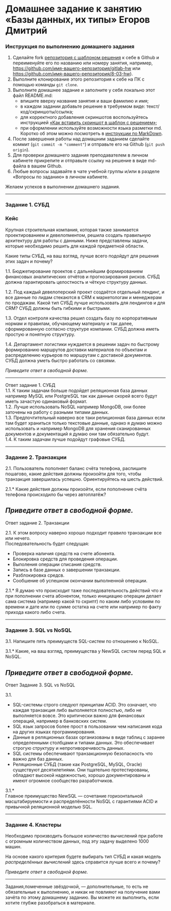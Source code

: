 # Домашнее задание к занятию «Базы данных, их типы» Егоров Дмитрий

### Инструкция по выполнению домашнего задания

1. Сделайте fork [репозитория c шаблоном решения](https://github.com/netology-code/sys-pattern-homework) к себе в Github и переименуйте его по названию или номеру занятия, например, https://github.com/имя-вашего-репозитория/gitlab-hw или https://github.com/имя-вашего-репозитория/8-03-hw).
2. Выполните клонирование этого репозитория к себе на ПК с помощью команды `git clone`.
3. Выполните домашнее задание и заполните у себя локально этот файл README.md:
   - впишите вверху название занятия и ваши фамилию и имя;
   - в каждом задании добавьте решение в требуемом виде: текст/код/скриншоты/ссылка;
   - для корректного добавления скриншотов воспользуйтесь инструкцией [«Как вставить скриншот в шаблон с решением»](https://github.com/netology-code/sys-pattern-homework/blob/main/screen-instruction.md);
   - при оформлении используйте возможности языка разметки md. Коротко об этом можно посмотреть в [инструкции по MarkDown](https://github.com/netology-code/sys-pattern-homework/blob/main/md-instruction.md).
4. После завершения работы над домашним заданием сделайте коммит (`git commit -m "comment"`) и отправьте его на Github (`git push origin`).
5. Для проверки домашнего задания преподавателем в личном кабинете прикрепите и отправьте ссылку на решение в виде md-файла в вашем Github.
6. Любые вопросы задавайте в чате учебной группы и/или в разделе «Вопросы по заданию» в личном кабинете.

Желаем успехов в выполнении домашнего задания.

---

### Задание 1. СУБД

### Кейс
Крупная строительная компания, которая также занимается проектированием и девелопментом, решила создать 
правильную архитектуру для работы с данными. Ниже представлены задачи, которые необходимо решить для
каждой предметной области. 

Какие типы СУБД, на ваш взгляд, лучше всего подойдут для решения этих задач и почему? 
 
1.1. Бюджетирование проектов с дальнейшим формированием финансовых аналитических отчётов и прогнозирования рисков.
СУБД должна гарантировать целостность и чёткую структуру данных.

1.2. Под каждый девелоперский проект создаётся отдельный лендинг, и все данные по лидам стекаются в CRM к 
маркетологам и менеджерам по продажам. Какой тип СУБД лучше использовать для лендингов и для CRM? 
СУБД должны быть гибкими и быстрыми.

1.3. Отдел контроля качества решил создать базу по корпоративным нормам и правилам, обучающему материалу 
и так далее, сформированную согласно структуре компании. СУБД должна иметь простую и понятную структуру.

1.4. Департамент логистики нуждается в решении задач по быстрому формированию маршрутов доставки материалов 
по объектам и распределению курьеров по маршрутам с доставкой документов. СУБД должна уметь быстро работать
со связями.

*Приведите ответ в свободной форме.*

---
Ответ задание 1. СУБД  
1.1. К таким задачам больше подойдет реляционная база данных например MySQL или PostgreSQL так как данные скорей всего будут иметь зачастую одинаковый формат.  
1.2. Лучше использовать NoSQL например MongoDB, они более заточены на работу с разными типами данных.  
1.3. Предпочтительный наверно все таки релиционная база данных если там будет храниться только текстовые данные, однако я думаю можно использовать и например MongoDB для хранения сканированных документов и документаций я думаю они там обязательно будут.  
1.4. К таким задачам лучше подойдут графовые СУБД.  

---

### Задание 2. Транзакции

2.1. Пользователь пополняет баланс счёта телефона, распишите пошагово, какие действия должны произойти для того, чтобы 
транзакция завершилась успешно. Ориентируйтесь на шесть действий.

2.1.* Какие действия должны произойти, если пополнение счёта телефона происходило бы через автоплатёж?

*Приведите ответ в свободной форме.*
---

Ответ задание 2. Транзакции  

2.1. К этом вопросу наверно хорошо подходит правило транзакции все или нечего.  
Последовательность будет следущая:  
- Проверка наличия средств на счете абонента.  
- Блокировка средств для проведения операции.  
- Выполения операции списания средств.  
- Запись в базе данных о завершении транзакции.  
- Разблокировка средсв.  
- Сообшение об успешном окончании выполненной операции.  

2.1.* Я думаю что происходит таже последовательность действий что и при пополнении счета абонентом, только инициацию операции делает сама система (например какой то скрипт) по каким либо условиям по времени и дате или по сумме остатка на счете или например по факту прихода какого либо счета.

---

### Задание 3. SQL vs NoSQL

3.1. Напишите пять преимуществ SQL-систем по отношению к NoSQL. 

3.1.* Какие, на ваш взгляд, преимущества у NewSQL систем перед SQL и NoSQL.

*Приведите ответ в свободной форме.*
---
Ответ Задание 3. SQL vs NoSQL  

3.1.  
- SQL-системы строго следуют принципам ACID. Это означает, что каждая транзакция либо выполняется полностью, либо не выполняется вовсе. Это критически важно для финансовых операций, например в банковских систем.  
- SQL язык запросов более прост в пользовании чем написания кода на других языках програмиирования.
- Данные в реляционных базах организованы в виде таблиц с заранее определенными столбцами и типами данных. Это обеспечивает строгую структуру и непротиворечивость данных.
- SQL системы обеспечивают транзакционную безопасность что важно для баз данных.
- Реляционные СУБД (такие как PostgreSQL, MySQL, Oracle) существуют десятилетиями. Они тщательно протестированы, обладают высокой надежностью, хорошо документированы и имеют огромное сообщество разработчиков.

3.1.*  
Главное преимущество NewSQL — сочетание горизонтальной масштабируемости и распределённости NoSQL с гарантиями ACID и привычной реляционной моделью SQL.
 
---

### Задание 4. Кластеры

Необходимо производить большое количество вычислений при работе с огромным количеством данных, под эту задачу 
выделено 1000 машин. 

На основе какого критерия будете выбирать тип СУБД и какая модель *распределённых вычислений* 
здесь справится лучше всего и почему?

*Приведите ответ в свободной форме.*

---

Задания,помеченные звёздочкой, — дополнительные, то есть не обязательные к выполнению, и никак не повлияют на получение вами зачёта по этому домашнему заданию. Вы можете их выполнить, если хотите глубже разобраться в материале.


